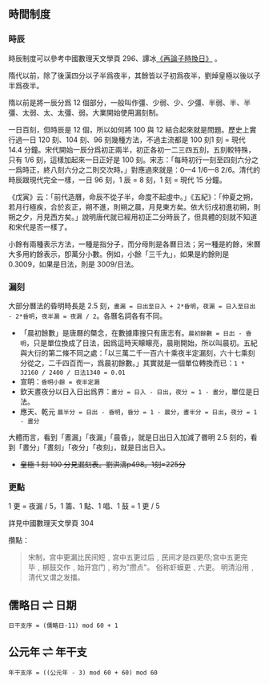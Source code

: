 ## 時間制度

### 時辰

時辰制度可以參考<v>中國數理天文學</v>頁 296、譚冰[《再論子時換日》](https://tambingblog.wordpress.com/2012/12/01/%e5%86%8d%e8%ab%96%e5%ad%90%e6%99%82%e6%8f%9b%e6%97%a5/) 。

隋代以前，除了<v>後漢四分</v>以子半爲夜半，其餘皆以子初爲夜半，劉焯<v>皇極</v>以後以子半爲夜半。

隋以前是將一辰分爲 12 個部分，一般叫作彊、少弱、少、少彊、半弱、半、半彊、太弱、太、太彊、弱。<v>大業</v>開始使用漏刻制。

一日百刻，但時辰是 12 個，所以如何將 100 與 12 結合起來就是問題。歷史上實行過一日 120 刻、104 刻、96 刻幾種方法，不過主流都是 100 刻<n>1 刻 = 現代 14.4 分鐘</n>。宋代開始一辰分爲初正兩半，初正各初一二三四五刻，五刻較特殊，只有 1/6 刻，這樣加起來一日正好是 100 刻。<v>宋志</v>：「每時初行一刻至四刻六分之一爲時正，終八刻六分之二則交次時。」對應過來就是：0—4 1/6—8 2/6。清代的時辰跟現代完全一樣，一日 96 刻，1 辰 = 8 刻，1 刻 = 現代 15 分鐘。

《戊寅》云：「前代造曆，命辰不從子半，命度不起虛中。」《五紀》：「仲夏之朔，若月行極疾，合於亥正，朔不進，則朔之晨，月見東方矣。依<v>大衍</v>戌初進<n>初</n>朔，則朔之夕，月見西方矣。」說明唐代就已經用初正二分時辰了，但具體的刻就不知道和宋代是否一樣了。

小餘有兩種表示方法，一種是指分子，而分母則是各曆日法；另一種是約餘，宋曆大多用約餘表示，卽萬分小數。例如，小餘「三千九」，如果是約餘則是 0.3009，如果是日法，則是 3009/日法。

### 漏刻

大部分曆法的昏明時長是 2.5 刻，`晝漏 = 日出至日入 + 2*昏明`，`夜漏 = 日入至日出 - 2*昏明`，`夜半漏 = 夜漏 / 2`。各曆名詞各有不同。

- 「晨初餘數」是唐曆的槩念，在數據庫搜只有<v>唐志</v>有。`晨初餘數 = 日出 - 昏明`，只是單位換成了日法，因爲這時天矇矇亮，晨剛開始，所以叫晨初。<v>五紀</v>與<v>大衍</v>的第二條不同之處：「以三萬二千一百六十乘夜半定漏刻，六十七乘刻分從之，二千四百而一，爲晨初餘數。」其實就是一個單位轉換而已：`1 * 32160 / 2400 / 日法1340 = 0.01`
- <v>宣明</v>：`昏明小餘 = 夜半定漏`
- <v>欽天</v>晝夜分以日入日出爲界：`晝分 = 日入 - 日出`，`夜分 = 1 - 晝分`，單位是日法。
- 應天、乾元 `晨半分 = 日出 - 昏明`，`昏分 = 1 - 晨分`，`晝半分 = 日出`，`夜分 = 1 - 晝分`

大體而言，看到「晝漏」「夜漏」「晨昏」，就是日出日入加減了昬明 2.5 刻的，看到「晝分」「晝刻」「夜分」「夜刻」，就是日出日入。

- ~~皇極 1 刻 100 分<n>見漏刻表</n>。劉洪濤p498。1刻=225分~~

### 更點

1 更 = 夜漏 / 5，1 籌、1 點、1 唱、1 鼓 = 1 更 / 5

詳見<v>中國數理天文學</v>頁 304

攢點：

> 宋制，宫中更漏比民间短﹐宫中五更过后﹐民间才是四更尽;宫中五更完毕﹐梆鼓交作﹐始开宫门﹐称为"攒点"。 俗称虾蟆更﹑六更。 明清沿用﹐清代又谓之发擂。 

## 儒略日 ⇌ 日期

`日干支序 = (儒略日-11) mod 60 + 1`

## 公元年 ⇌ 年干支

`年干支序 = ((公元年 - 3) mod 60 + 60) mod 60`